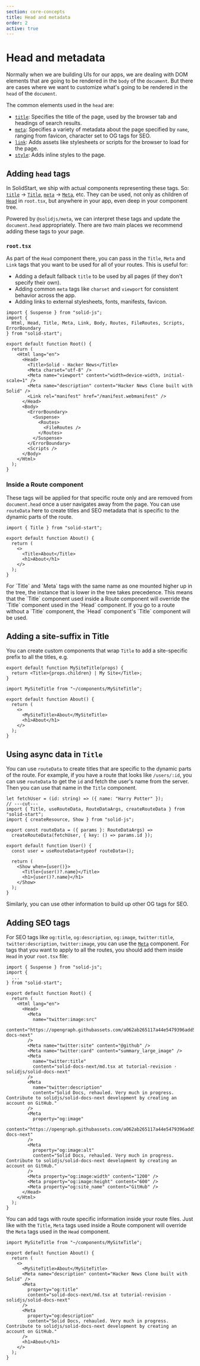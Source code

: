```yaml
---
section: core-concepts
title: Head and metadata
order: 2
active: true
---
```


# Head and metadata

<table-of-contents></table-of-contents>

Normally when we are building UIs for our apps, we are dealing with DOM elements that are going to be rendered in the `body` of the `document`. But there are cases where we want to customize what's going to be rendered in the `head` of the `document`.

The common elements used in the `head` are:

- [`title`][nativetitle]: Specifies the title of the page, used by the browser tab and headings of search results.
- [`meta`][nativemeta]: Specifies a variety of metadata about the page specified by `name`, ranging from favicon, character set to OG tags for SEO.
- [`link`][nativelink]: Adds assets like stylesheets or scripts for the browser to load for the page.
- [`style`][nativestyle]: Adds inline styles to the page.

## Adding `head` tags

In SolidStart, we ship with actual components representing these tags. So: [`title`][nativetitle] -> [`Title`][title], [`meta`][nativemeta] -> [`Meta`][meta], etc. They can be used, not only as children of [`Head`][head] in `root.tsx`, but anywhere in your app, even deep in your component tree.

Powered by `@solidjs/meta`, we can interpret these tags and update the `document.head` appropriately. There are two main places we recommend adding these tags to your page.

### `root.tsx`

As part of the `Head` component there, you can pass in the `Title`, `Meta` and `Link` tags that you want to be used for all of your routes. This is useful for:

- Adding a default fallback `title` to be used by all pages (if they don't specify their own).
- Adding common `meta` tags like `charset` and `viewport` for consistent behavior across the app.
- Adding links to external stylesheets, fonts, manifests, favicon.

```tsx {10-14} twoslash filename="root.tsx"
import { Suspense } from "solid-js";
import { 
  Html, Head, Title, Meta, Link, Body, Routes, FileRoutes, Scripts, ErrorBoundary
} from "solid-start";

export default function Root() {
  return (
    <Html lang="en">
      <Head>
        <Title>Solid - Hacker News</Title>
        <Meta charset="utf-8" />
        <Meta name="viewport" content="width=device-width, initial-scale=1" />
        <Meta name="description" content="Hacker News Clone built with Solid" />
        <Link rel="manifest" href="/manifest.webmanifest" />
      </Head>
      <Body>
        <ErrorBoundary>
          <Suspense>
            <Routes>
              <FileRoutes />
            </Routes>
          </Suspense>
        </ErrorBoundary>
        <Scripts />
      </Body>
    </Html>
  );
}
```

### Inside a Route component

These tags will be applied for that specific route only and are removed from `document.head` once a user navigates away from the page. You can use `routeData` here to create titles and SEO metadata that is specific to the dynamic parts of the route.

```tsx {0,5}
import { Title } from "solid-start";

export default function About() {
  return (
    <>
      <Title>About</Title>
      <h1>About</h1>
    </>
  );
}
```

<aside title="Order of precedence of head tags" type="advanced">
  For `Title` and `Meta` tags with the same name as one mounted higher up in the tree, the instance
  that is lower in the tree takes precedence. This means that the `Title` component used inside a
  Route component will override the `Title` component used in the `Head` component. If you go to a
  route without a `Title` component, the `Head` component's `Title` component will be used.
</aside>

## Adding a site-suffix in Title

You can create custom components that wrap `Title` to add a site-specific prefix to all the titles, e.g.

```tsx
export default function MySiteTitle(props) {
  return <Title>{props.children} | My Site</Title>;
}
```

```tsx {0,5}
import MySiteTitle from "~/components/MySiteTitle";

export default function About() {
  return (
    <>
      <MySiteTitle>About</MySiteTitle>
      <h1>About</h1>
    </>
  );
}
```

## Using async data in `Title`

You can use `routeData` to create titles that are specific to the dynamic parts of the route. For example, if you have a route that looks like `/users/:id`, you can use `routeData` to get the `id` and fetch the user's name from the server. Then you can use that name in the `Title` component.

```tsx {0,5} twoslash
let fetchUser = (id: string) => ({ name: "Harry Potter" });
// ---cut---
import { Title, useRouteData, RouteDataArgs, createRouteData } from "solid-start";
import { createResource, Show } from "solid-js";

export const routeData = ({ params }: RouteDataArgs) => 
  createRouteData(fetchUser, { key: () => params.id });

export default function User() {
  const user = useRouteData<typeof routeData>();

  return (
    <Show when={user()}>
      <Title>{user()?.name}</Title>
      <h1>{user()?.name}</h1>
    </Show>
  );
}
```

Similarly, you can use other information to build up other OG tags for SEO.

## Adding SEO tags

For SEO tags like `og:title`, `og:description`, `og:image`, `twitter:title`, `twitter:description`, `twitter:image`, you can use the [`Meta`][meta] component. For tags that you want to apply to all the routes, you should add them inside `Head` in your `root.tsx` file:

```tsx {9-33}
import { Suspense } from "solid-js";
import {
  ...
} from "solid-start";

export default function Root() {
  return (
    <Html lang="en">
      <Head>
        <Meta
          name="twitter:image:src"
          content="https://opengraph.githubassets.com/a062ab265117a44e5479396add57906d85de72b4dd278127be810c33e00768cf/solidjs/solid-docs-next"
        />
        <Meta name="twitter:site" content="@github" />
        <Meta name="twitter:card" content="summary_large_image" />
        <Meta
          name="twitter:title"
          content="solid-docs-next/md.tsx at tutorial-revision · solidjs/solid-docs-next"
        />
        <Meta
          name="twitter:description"
          content="Solid Docs, rehauled. Very much in progress. Contribute to solidjs/solid-docs-next development by creating an account on GitHub."
        />
        <Meta
          property="og:image"
          content="https://opengraph.githubassets.com/a062ab265117a44e5479396add57906d85de72b4dd278127be810c33e00768cf/solidjs/solid-docs-next"
        />
        <Meta
          property="og:image:alt"
          content="Solid Docs, rehauled. Very much in progress. Contribute to solidjs/solid-docs-next development by creating an account on GitHub."
        />
        <Meta property="og:image:width" content="1200" />
        <Meta property="og:image:height" content="600" />
        <Meta property="og:site_name" content="GitHub" />
      </Head>
    </Html>
  );
}
```

You can add tags with route specific information inside your route files. Just like with the `Title`, `Meta` tags used inside a Route component will override the `Meta` tags used in the `Head` component.

```tsx {6-14}
import MySiteTitle from "~/components/MySiteTitle";

export default function About() {
  return (
    <>
      <MySiteTitle>About</MySiteTitle>
      <Meta name="description" content="Hacker News Clone built with Solid" />
      <Meta
        property="og:title"
        content="solid-docs-next/md.tsx at tutorial-revision · solidjs/solid-docs-next"
      />
      <Meta
        property="og:description"
        content="Solid Docs, rehauled. Very much in progress. Contribute to solidjs/solid-docs-next development by creating an account on GitHub."
      />
      <h1>About</h1>
    </>
  );
}
```

[link]: /api/Link
[title]: /api/Title
[meta]: /api/Meta
[head]: /api/Head
[nativelink]: https://developer.mozilla.org/en-US/docs/Web/HTML/Element/link
[nativestyle]: https://developer.mozilla.org/en-US/docs/Web/HTML/Element/style
[nativemeta]: https://developer.mozilla.org/en-US/docs/Web/HTML/Element/meta
[nativetitle]: https://developer.mozilla.org/en-US/docs/Web/HTML/Element/title
[nativehead]: https://developer.mozilla.org/en-US/docs/Web/HTML/Element/head
